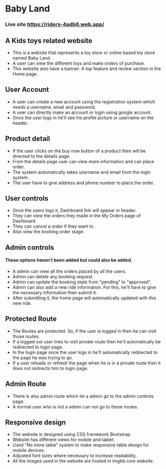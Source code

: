 # Baby Land

### Live site <https://riders-4adb6.web.app/>

## A Kids toys related website

-   This is a website that represents a toy store or online based toy store named Baby Land.
-   A user can view the different toys and make orders of purchase.
-   This website also have a banner. A top feature and review section in the Home page.

## User Account

-   A user can create a new account using the registration system which needs a username, email and password.
-   A user can directly make an account or login using google account.
-   Once the user logs in he'll see his profile picture or username on the header.

## Product detail

-   If the user clicks on the buy now button of a product then will be directed to the details page.
-   From the details page user can view more information and can place order.
-   The system automatically takes username and email from the login system.
-   The user have to give address and phone number to place the order.

## User controls

-   Once the users logs it, Dashboard link will appear in header.
-   They can view the orders they made in the My Orders page of Dashboard.
-   They can cancel a order if they want to.
-   Also view the booking order stage.

## Admin controls

#### These options haven't been added but could also be added.

-   A admin can view all the orders placed by all the users.
-   Admin can delete any booking request.
-   Admin can update the booking state from "pending" to "approved".
-   Admin can also add a new ride information. For this, he'll have to give the necessary information then submit it.
-   After submitting it, the home page will automatically updated with this new ride.

## Protected Route

-   The Routes are protected. So, if the user is logged in then he can visit those routes.
-   If a logged out user tries to visit private route then he'll automatically be redirected to login page.
-   In the login page once the user logs in he'll automatically redirected to the page he was trying to go.
-   If a user reloads or refresh the page when he is in a private route then it does not redirects him to login page.

## Admin Route

-   There is also admin route which let a admin go to the admin controls page.
-   A normal user who is not a admin can not go to these routes.

## Responsive design

-   The website is designed using CSS framework Bootstrap.
-   Website has different views for mobile and tablet.
-   Used "No more table" system to make responsive table design for mobile devices.
-   Adjusted font sizes where necessary to increase readability.
-   All the images used in the website are hosted in imgbb.com website.
